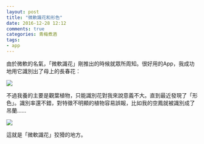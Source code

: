 ```yaml
---
layout: post
title: "微軟識花和形色"
date: 2016-12-28 12:12
comments: true
categories: 青梅煮酒
tags:
- app
---
```


由於微軟的名氣，「微軟識花」剛推出的時候就眾所周知。很好用的App，我成功地用它識別出了母上的長春花：

![](https://ww2.sinaimg.cn/large/006y8lVagw1fb6dt8tm6oj30zk0qodhw.jpg)

不過我養的主要是觀葉植物，只能識別花對我來說意義不大。直到最近發現了「形色」。識別率還不錯，對特徵不明顯的植物容易誤報，比如我的空鳳就被識別成了吊蘭……

![](https://ww4.sinaimg.cn/large/006y8lVagw1fb6dtb84r0j31kw1kw1kx.jpg)

這就是「微軟識花」狡猾的地方。
